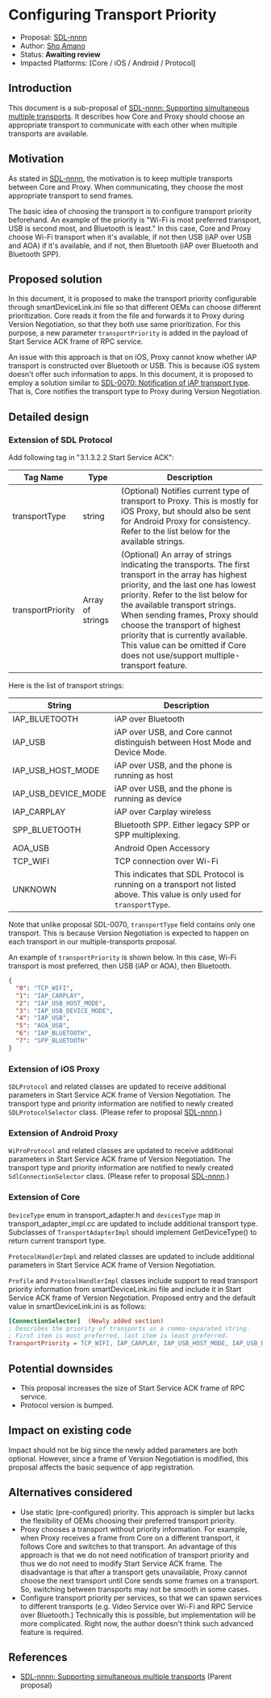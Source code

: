 # Configuring Transport Priority

* Proposal: [SDL-nnnn](nnnn-mt-transport-priority.md)
* Author: [Sho Amano](https://github.com/shoamano83)
* Status: **Awaiting review**
* Impacted Platforms: [Core / iOS / Android / Protocol]

## Introduction

This document is a sub-proposal of [SDL-nnnn: Supporting simultaneous multiple transports][multiple_transports]. It describes how Core and Proxy should choose an appropriate transport to communicate with each other when multiple transports are available.


## Motivation

As stated in [SDL-nnnn][multiple_transports], the motivation is to keep multiple transports between Core and Proxy. When communicating, they choose the most appropriate transport to send frames.

The basic idea of choosing the transport is to configure transport priority beforehand. An example of the priority is "Wi-Fi is most preferred transport, USB is second most, and Bluetooth is least." In this case, Core and Proxy choose Wi-Fi transport when it's available, if not then USB (iAP over USB and AOA) if it's available, and if not, then Bluetooth (iAP over Bluetooth and Bluetooth SPP).


## Proposed solution

In this document, it is proposed to make the transport priority configurable through smartDeviceLink.ini file so that different OEMs can choose different prioritization. Core reads it from the file and forwards it to Proxy during Version Negotiation, so that they both use same prioritization. For this purpose, a new parameter `transportPriority` is added in the payload of Start Service ACK frame of RPC service.

An issue with this approach is that on iOS, Proxy cannot know whether iAP transport is constructed over Bluetooth or USB. This is because iOS system doesn't offer such information to apps. In this document, it is proposed to employ a solution similar to [SDL-0070: Notification of iAP transport type][iap_transport_type]. That is, Core notifies the transport type to Proxy during Version Negotiation.


## Detailed design

### Extension of SDL Protocol

Add following tag in "3.1.3.2.2 Start Service ACK":

Tag Name          | Type             | Description
------------------|------------------|------------
transportType     | string           | (Optional) Notifies current type of transport to Proxy. This is mostly for iOS Proxy, but should also be sent for Android Proxy for consistency. Refer to the list below for the available strings.
transportPriority | Array of strings | (Optional) An array of strings indicating the transports. The first transport in the array has highest priority, and the last one has lowest priority. Refer to the list below for the available transport strings. <br> When sending frames, Proxy should choose the transport of highest priority that is currently available. <br> This value can be omitted if Core does not use/support multiple-transport feature.

Here is the list of transport strings:

String                 | Description
-----------------------|------------
IAP\_BLUETOOTH         | iAP over Bluetooth
IAP\_USB               | iAP over USB, and Core cannot distinguish between Host Mode and Device Mode.
IAP\_USB\_HOST\_MODE   | iAP over USB, and the phone is running as host
IAP\_USB\_DEVICE\_MODE | iAP over USB, and the phone is running as device
IAP\_CARPLAY           | iAP over Carplay wireless
SPP\_BLUETOOTH         | Bluetooth SPP. Either legacy SPP or SPP multiplexing.
AOA\_USB               | Android Open Accessory
TCP\_WIFI              | TCP connection over Wi-Fi
UNKNOWN                | This indicates that SDL Protocol is running on a transport not listed above. This value is only used for `transportType`.

Note that unlike proposal SDL-0070, `transportType` field contains only one transport. This is because Version Negotiation is expected to happen on each transport in our multiple-transports proposal.

An example of `transportPriority` is shown below. In this case, Wi-Fi transport is most preferred, then USB (iAP or AOA), then Bluetooth.
```json
{
  "0": "TCP_WIFI",
  "1": "IAP_CARPLAY",
  "2": "IAP_USB_HOST_MODE",
  "3": "IAP_USB_DEVICE_MODE",
  "4": "IAP_USB",
  "5": "AOA_USB",
  "6": "IAP_BLUETOOTH",
  "7": "SPP_BLUETOOTH"
}
```

### Extension of iOS Proxy

`SDLProtocol` and related classes are updated to receive additional parameters in Start Service ACK frame of Version Negotiation. The transport type and priority information are notified to newly created `SDLProtocolSelector` class. (Please refer to proposal [SDL-nnnn][multiple_transports].)

### Extension of Android Proxy

`WiProProtocol` and related classes are updated to receive additional parameters in Start Service ACK frame of Version Negotiation. The transport type and priority information are notified to newly created `SdlConnectionSelector` class. (Please refer to proposal [SDL-nnnn][multiple_transports].)

### Extension of Core

`DeviceType` enum in transport\_adapter.h and `devicesType` map in transport\_adapter\_impl.cc are updated to include additional transport type. Subclasses of `TransportAdapterImpl` should implement GetDeviceType() to return current transport type.

`ProtocolHandlerImpl` and related classes are updated to include additional parameters in Start Service ACK frame of Version Negotiation.

`Profile` and `ProtocolHandlerImpl` classes include support to read transport priority information from smartDeviceLink.ini file and include it in Start Service ACK frame of Version Negotiation. Proposed entry and the default value in smartDeviceLink.ini is as follows:

```ini
[ConnectionSelector]  (Newly added section)
; Describes the priority of transports as a comma-separated string.
; First item is most preferred, last item is least preferred.
TransportPriority = TCP_WIFI, IAP_CARPLAY, IAP_USB_HOST_MODE, IAP_USB_DEVICE_MODE, IAP_USB, AOA_USB, IAP_BLUETOOTH, SPP_BLUETOOTH
```


## Potential downsides

- This proposal increases the size of Start Service ACK frame of RPC service.
- Protocol version is bumped.


## Impact on existing code

Impact should not be big since the newly added parameters are both optional. However, since a frame of Version Negotiation is modified, this proposal affects the basic sequence of app registration.


## Alternatives considered

- Use static (pre-configured) priority. This approach is simpler but lacks the flexibility of OEMs choosing their preferred transport priority.
- Proxy chooses a transport without priority information. For example, when Proxy receives a frame from Core on a different transport, it follows Core and switches to that transport.
An advantage of this approach is that we do not need notification of transport priority and thus we do not need to modify Start Service ACK frame. The disadvantage is that after a transport gets unavailable, Proxy cannot choose the next transport until Core sends some frames on a transport. So, switching between transports may not be smooth in some cases.
- Configure transport priority per services, so that we can spawn services to different transports (e.g. Video Service over Wi-Fi and RPC Service over Bluetooth.) Technically this is possible, but implementation will be more complicated. Right now, the author doesn't think such advanced feature is required.


## References

- [SDL-nnnn: Supporting simultaneous multiple transports][multiple_transports] (Parent proposal)


  [multiple_transports]: nnnn-multiple-transports.md  "Supporting simultaneous multiple transports"
  [iap_transport_type]:  https://github.com/smartdevicelink/sdl_evolution/blob/master/proposals/0070-iap-transport-type-notification.md  "SDL-0070: Notification of iAP transport type"

